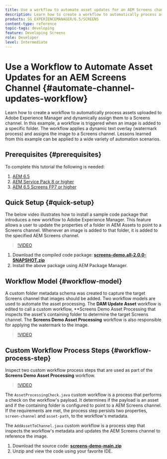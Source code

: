 ```yaml
---
title: Use a workflow to automate asset updates for an AEM Screens channel
description: Learn how to create a workflow to automatically process assets uploaded to Adobe Experience Manager and dynamically assign them to a Screens channel.
products: SG_EXPERIENCEMANAGER/6.5/SCREENS
content-type: reference
topic-tags: developing
feature: Developing Screens
role: Developer
level: Intermediate
---
```


# Use a Workflow to Automate Asset Updates for an AEM Screens Channel {#automate-channel-updates-workflow}

Learn how to create a workflow to automatically process assets uploaded to Adobe Experience Manager and dynamically assign them to a Screens channel. In this example, a workflow is triggered when an image is added to a specific folder. The workflow applies a dynamic text overlay (watermark process) and assigns the image to a Screens channel. Lessons learned from this example can be applied to a wide variety of automation scenarios.

## Prerequisites {#prerequisites}

To complete this tutorial the following is needed:

1. [AEM 6.5](https://experienceleague.adobe.com/en/docs/experience-manager-65)
1. [AEM Service Pack 8 or higher](https://experienceleague.adobe.com/en/docs/experience-manager-65/content/release-notes/release-notes)
1. [AEM 6.5 Screens FP7 or higher](https://experienceleague.adobe.com/en/docs/experience-manager-screens/user-guide/release-notes/release-notes-fp-202103)

## Quick Setup {#quick-setup}

The below video illustrates how to install a sample code package that introduces a new workflow to Adobe Experience Manager. This feature allows a user to update the properties of a folder in AEM Assets to point to a Screens channel. Whenever an image is added to that folder, it is added to the specified AEM Screens channel.

>[!VIDEO](https://video.tv.adobe.com/v/333174/?quality=12&learn=on)

1. Download the compiled code package: **[screens-demo.all-2.0.0-SNAPSHOT.zip](./assets/screens-demo.all-2.0.0-SNAPSHOT.zip)**
1. Install the above package using AEM Package Manager.

## Workflow Model {#workflow-model}

A custom folder metadata schema was created to capture the target Screens channel that images should be added. Two workflow models are used to automate the asset processing. The **DAM Update Asset** workflow is edited to call a custom workflow, **Screens Demo Asset Processing that inspects the asset's containing folder to determine the target Screens channel. The **Screens Demo Asset Processing** workflow is also responsible for applying the watermark to the image.

>[!VIDEO](https://video.tv.adobe.com/v/333175/?quality=12&learn=on)

## Custom Workflow Process Steps {#workflow-process-step}

Inspect two custom workflow process steps that are used as part of the **Screens Demo Asset Processing** workflow.

>[!VIDEO](https://video.tv.adobe.com/v/333179/?quality=12&learn=on)

The `AssetProcessingCheck.java` custom workflow is a process that performs a check on the workflow's payload. It determines if the payload is an asset and if the containing folder is configured to point to a AEM Screens channel. If the requirements are met, the process step persists two properties, `screen-channel` and `asset-path`, to the workflow's metadata.

The `AddAssetToChannel.java` custom workflow is a process step that inspects the workflow's metadata and updates the AEM Screens channel to reference the image.

1. Download the source code: **[screens-demo-main.zip](./assets/screens-demo-main.zip)**
1. Unzip and view the code using your favorite IDE.
